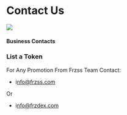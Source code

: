 # Contact Us

![](../.gitbook/assets/contact-us-header.png)

#### Business Contacts

### List a Token

For Any Promotion From Frzss Team Contact:

* i[nfo@frzss.com](mailto:info@frzss.com)

Or

* i[nfo@frzdex.com](mailto:info@frzdex.comf)

###
